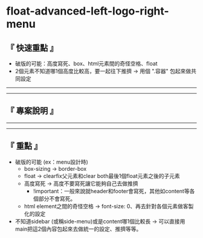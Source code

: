 # float-advanced-left-logo-right-menu

## 『 快速重點 』
- 破版的可能：高度寫死、box、html元素間的奇怪空格、float
- 2個元素不知道哪1個高度比較高，要一起往下推擠 -> 用個 ".容器" 包起來做共同設定

<hr>
<hr>

## 『 專案說明 』

<hr>
<hr>

## 『 重點 』
- 破版的可能 (ex：menu設計時)
    - box-sizing -> border-box
    - float -> clearfix父元素和clear both最後1個float元素之後的子元素
    - 高度寫死 -> 高度不要寫死讓它能夠自己去做推擠
        - !important：一般來說就header和footer會寫死，其他如content等各個部分不會寫死。
    - html element之間的奇怪空格 -> font-size: 0、再去針對各個元素做客製化的設定
- 不知道sidebar (或稱side-menu)或是content哪1個比較長 -> 可以直接用main把這2個內容包起來去做統一的設定、推擠等等。